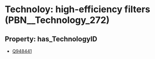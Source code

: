 # Technoloy: __high-efficiency filters__ (PBN__Technology_272)

## Property: has_TechnologyID

* [Q948441](Q948441)

